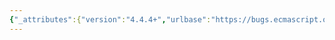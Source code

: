 ```yaml
---
{"_attributes":{"version":"4.4.4+","urlbase":"https://bugs.ecmascript.org/","maintainer":"dherman@mozilla.com"},"bug":{"bug_id":1168,"creation_ts":"2012-12-22 11:47:00 -0800","short_desc":"15.14.5.{9,10}: steps don't start at 1","delta_ts":"2013-03-08 14:44:18 -0800","product":"Draft for 6th Edition","component":"editorial issue","version":"Rev 13: December 21, 2012 Draft","rep_platform":"All","op_sys":"All","bug_status":"RESOLVED","resolution":"FIXED","priority":"Normal","bug_severity":"normal","everconfirmed":true,"reporter":{"uid":"jmdyck","name":"Michael Dyck"},"assigned_to":{"uid":"allen","name":"Allen Wirfs-Brock"},"long_desc":[{"commentid":3084,"comment_count":0,"who":{"uid":"jmdyck","name":"Michael Dyck"},"bug_when":"2012-12-22 11:47:18 -0800","thetext":"In 15.14.5.9 \"Map.prototype.set ( key , value )\",\nthe step numbers start at 23.\n\nIn 15.14.5.10 \"get Map.prototype.size\",\nthey start at 20."},{"commentid":3250,"comment_count":1,"who":{"uid":"allen","name":"Allen Wirfs-Brock"},"bug_when":"2013-02-27 18:16:38 -0800","thetext":"fixed in rev 14 editor's draft"},{"commentid":3345,"comment_count":2,"who":{"uid":"allen","name":"Allen Wirfs-Brock"},"bug_when":"2013-03-08 14:44:18 -0800","thetext":"in Rev 14 draft"}]}}
---
```

